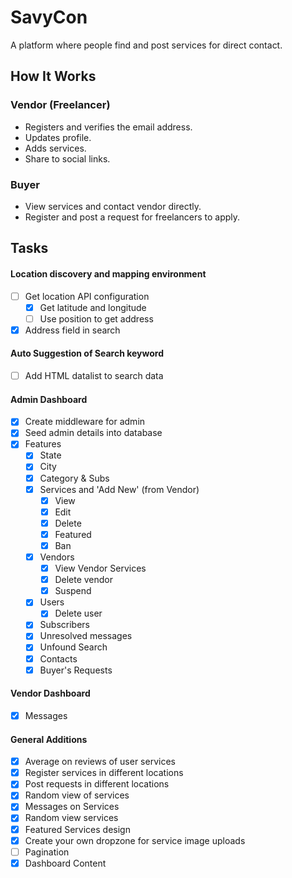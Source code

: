 # SavyCon

A platform where people find and post services for direct contact.

## How It Works
### Vendor (Freelancer)
- Registers and verifies the email address.
- Updates profile.
- Adds services.
- Share to social links.

### Buyer
- View services and contact vendor directly.
- Register and post a request for freelancers to apply.


## Tasks
#### Location discovery and mapping environment
- [ ] Get location API configuration
	- [x] Get latitude and longitude
	- [ ] Use position to get address
- [x] Address field in search

#### Auto Suggestion of Search keyword
- [ ] Add HTML datalist to search data

#### Admin Dashboard
- [x] Create middleware for admin
- [x] Seed admin details into database
- [x] Features
	- [x] State
	- [x] City
	- [x] Category & Subs
	- [x] Services and 'Add New' (from Vendor)
		- [x] View
		- [x] Edit
		- [x] Delete
		- [x] Featured
		- [x] Ban
	- [x] Vendors
		- [x] View Vendor Services
		- [x] Delete vendor
		- [x] Suspend
	- [x] Users
		- [x] Delete user
	- [x] Subscribers
	- [x] Unresolved messages
	- [x] Unfound Search
	- [x] Contacts
	- [x] Buyer's Requests

#### Vendor Dashboard
- [x] Messages

#### General Additions
- [x] Average on reviews of user services
- [x] Register services in different locations
- [x] Post requests in different locations
- [x] Random view of services
- [x] Messages on Services
- [x] Random view services
- [x] Featured Services design
- [x] Create your own dropzone for service image uploads
- [ ] Pagination
- [x] Dashboard Content
